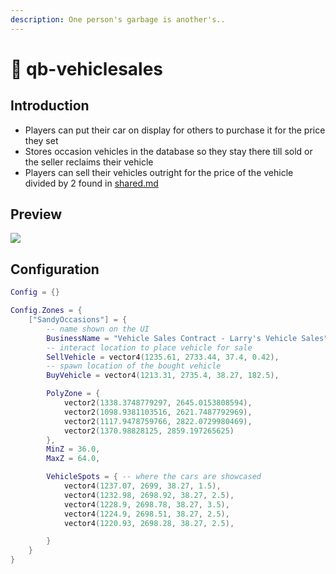 ```yaml
---
description: One person's garbage is another's..
---
```


# 📄 qb-vehiclesales

## Introduction

-   Players can put their car on display for others to purchase it for the price they set
-   Stores occasion vehicles in the database so they stay there till sold or the seller reclaims their vehicle
-   Players can sell their vehicles outright for the price of the vehicle divided by 2 found in [shared.md](../qb-core/shared.md "mention")

## Preview

![](../.gitbook/assets/vehiclesalessheet.jpg)

## Configuration

```lua
Config = {}

Config.Zones = {
    ["SandyOccasions"] = {
        -- name shown on the UI
        BusinessName = "Vehicle Sales Contract - Larry's Vehicle Sales",
        -- interact location to place vehicle for sale
        SellVehicle = vector4(1235.61, 2733.44, 37.4, 0.42),
        -- spawn location of the bought vehicle
        BuyVehicle = vector4(1213.31, 2735.4, 38.27, 182.5),

        PolyZone = {
            vector2(1338.3748779297, 2645.0153808594),
            vector2(1098.9381103516, 2621.7487792969),
            vector2(1117.9478759766, 2822.0729980469),
            vector2(1370.98828125, 2859.197265625)
        },
        MinZ = 36.0,
        MaxZ = 64.0,

        VehicleSpots = { -- where the cars are showcased
            vector4(1237.07, 2699, 38.27, 1.5),
            vector4(1232.98, 2698.92, 38.27, 2.5),
            vector4(1228.9, 2698.78, 38.27, 3.5),
            vector4(1224.9, 2698.51, 38.27, 2.5),
            vector4(1220.93, 2698.28, 38.27, 2.5),

        }
    }
}
```
